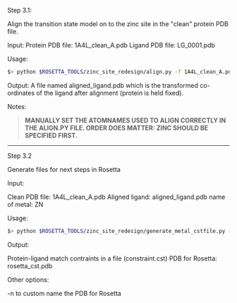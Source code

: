 Step 3.1:

Align the transition state model on to the zinc site in the "clean" protein PDB file. 

Input:
Protein PDB file: 1A4L_clean_A.pdb
Ligand PDB file: LG_0001.pdb

Usage: 

```bash
$> python $ROSETTA_TOOLS/zinc_site_redesign/align.py -f 1A4L_clean_A.pdb -l LG_0001.pdb
```

Output:
A file named aligned_ligand.pdb which is the transformed co-ordinates of the ligand after alignment (protein is held fixed).

Notes:

> **MANUALLY SET THE ATOMNAMES USED TO ALIGN CORRECTLY IN THE ALIGN.PY FILE. ORDER DOES MATTER: ZINC SHOULD BE SPECIFIED FIRST.**

------------------------------------------------------------------------------------------------------------------------------------------
Step 3.2

Generate files for next steps in Rosetta

Input:

Clean PDB file: 1A4L_clean_A.pdb
Aligned ligand: aligned_ligand.pdb
name of metal: ZN

Usage:

```bash
$> python $ROSETTA_TOOLS/zinc_site_redesign/generate_metal_cstfile.py -f 1A4L_clean_A.pdb -m ZN -a aligned_ligand.pdb 
```

Output:

Protein-ligand match contraints in a file (constraint.cst)
PDB for Rosetta: rosetta_cst.pdb

Other options:

-n to custom name the PDB for Rosetta 
